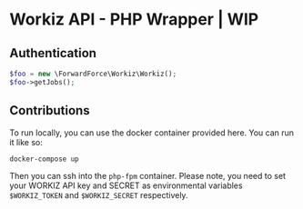 # Workiz API - PHP Wrapper | WIP

## Authentication

```php
$foo = new \ForwardForce\Workiz\Workiz();
$foo->getJobs();
```

## Contributions

To run locally, you can use the docker container provided here. You can run it like so:

```
docker-compose up
```

Then you can ssh into the `php-fpm` container. Please note, you need to set your WORKIZ API key and SECRET as 
environmental variables `$WORKIZ_TOKEN` and `$WORKIZ_SECRET` respectively.

